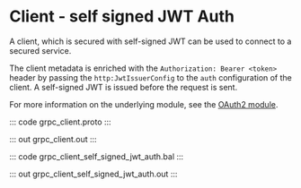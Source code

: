 # Client - self signed JWT Auth

A client, which is secured with self-signed JWT can be used to connect to
a secured service.

The client metadata is enriched with the `Authorization: Bearer <token>`
header by passing the `http:JwtIssuerConfig` to the `auth` configuration
of the client. A self-signed JWT is issued before the request is sent.

For more information on the underlying module,
see the [OAuth2 module](https://lib.ballerina.io/ballerina/oauth2/latest/).

::: code grpc_client.proto :::

::: out grpc_client.out :::

::: code grpc_client_self_signed_jwt_auth.bal :::

::: out grpc_client_self_signed_jwt_auth.out :::